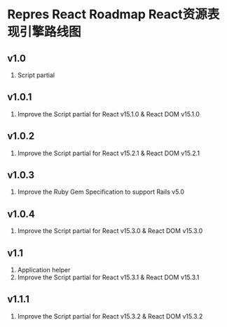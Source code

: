 # Repres React Roadmap React资源表现引擎路线图

## v1.0
1. Script partial

## v1.0.1
1. Improve the Script partial for React v15.1.0 & React DOM v15.1.0

## v1.0.2
1. Improve the Script partial for React v15.2.1 & React DOM v15.2.1

## v1.0.3
1. Improve the Ruby Gem Specification to support Rails v5.0

## v1.0.4
1. Improve the Script partial for React v15.3.0 & React DOM v15.3.0

## v1.1
1. Application helper
2. Improve the Script partial for React v15.3.1 & React DOM v15.3.1

## v1.1.1
1. Improve the Script partial for React v15.3.2 & React DOM v15.3.2
